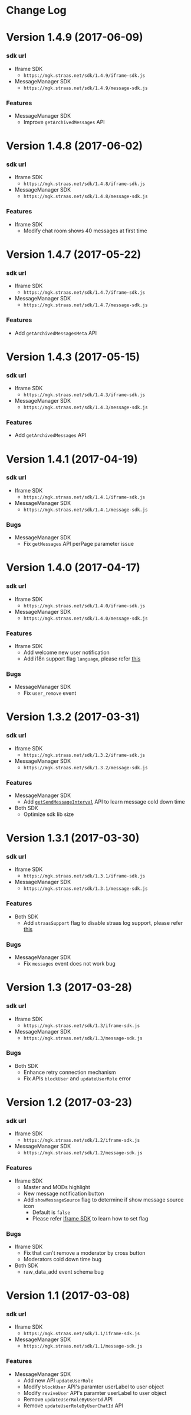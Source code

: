 # Change Log

<a name="1.4.9-release"></a>
# Version 1.4.9 (2017-06-09)

### sdk url
* Iframe SDK
	- `https://mgk.straas.net/sdk/1.4.9/iframe-sdk.js`
* MessageManager SDK
	- `https://mgk.straas.net/sdk/1.4.9/message-sdk.js`

### Features
* MessageManager SDK
	- Improve `getArchivedMessages` API

<a name="1.4.8-release"></a>
# Version 1.4.8 (2017-06-02)

### sdk url
* Iframe SDK
	- `https://mgk.straas.net/sdk/1.4.8/iframe-sdk.js`
* MessageManager SDK
	- `https://mgk.straas.net/sdk/1.4.8/message-sdk.js`

### Features
* Iframe SDK
	- Modify chat room shows 40 messages at first time

<a name="1.4.7-release"></a>
# Version 1.4.7 (2017-05-22)

### sdk url
* Iframe SDK
	- `https://mgk.straas.net/sdk/1.4.7/iframe-sdk.js`
* MessageManager SDK
	- `https://mgk.straas.net/sdk/1.4.7/message-sdk.js`

### Features

* Add `getArchivedMessagesMeta` API

<a name="1.4.3-release"></a>
# Version 1.4.3 (2017-05-15)

### sdk url
* Iframe SDK
	- `https://mgk.straas.net/sdk/1.4.3/iframe-sdk.js`
* MessageManager SDK
	- `https://mgk.straas.net/sdk/1.4.3/message-sdk.js`

### Features

* Add `getArchivedMessages` API

<a name="1.4.1-release"></a>
# Version 1.4.1 (2017-04-19)

### sdk url
* Iframe SDK
	- `https://mgk.straas.net/sdk/1.4.1/iframe-sdk.js`
* MessageManager SDK
	- `https://mgk.straas.net/sdk/1.4.1/message-sdk.js`

### Bugs
* MessageManager SDK
	- Fix `getMessages` API perPage parameter issue

<a name="1.4.0-release"></a>
# Version 1.4.0 (2017-04-17)

### sdk url
* Iframe SDK
	- `https://mgk.straas.net/sdk/1.4.0/iframe-sdk.js`
* MessageManager SDK
	- `https://mgk.straas.net/sdk/1.4.0/message-sdk.js`

### Features
* Iframe SDK
	- Add welcome new user notification
	- Add i18n support flag `language`, please refer [this](https://github.com/StraaS/StraaS-web-messaging/wiki/StraaS-Web-Messaging#iframe-sdk-getting-started)

### Bugs
* MessageManager SDK
	- Fix `user_remove` event

<a name="1.3.2-release"></a>
# Version 1.3.2 (2017-03-31)

### sdk url
* Iframe SDK
	- `https://mgk.straas.net/sdk/1.3.2/iframe-sdk.js`
* MessageManager SDK
	- `https://mgk.straas.net/sdk/1.3.2/message-sdk.js`

### Features
* MessageManager SDK
	- Add [`getSendMessageInterval`]((https://straas.github.io/StraaS-web-messaging/MessageManager.html)) API to learn message cold down time
* Both SDK
	- Optimize sdk lib size

<a name="1.3.1-release"></a>
# Version 1.3.1 (2017-03-30)

### sdk url
* Iframe SDK
	- `https://mgk.straas.net/sdk/1.3.1/iframe-sdk.js`
* MessageManager SDK
	- `https://mgk.straas.net/sdk/1.3.1/message-sdk.js`

### Features
* Both SDK
	- Add `straasSupport` flag to disable straas log support, please refer [this](https://github.com/StraaS/StraaS-web-messaging/wiki/StraaS-Web-Messaging#messagemanager-sdk-getting-started)

### Bugs
* MessageManager SDK
	- Fix `messages` event does not work bug

<a name="1.3-release"></a>
# Version 1.3 (2017-03-28)

### sdk url
* Iframe SDK
	- `https://mgk.straas.net/sdk/1.3/iframe-sdk.js`
* MessageManager SDK
	- `https://mgk.straas.net/sdk/1.3/message-sdk.js`
### Bugs
* Both SDK
	- Enhance retry connection mechanism
	- Fix APIs `blockUser` and `updateUserRole` error

<a name="1.2-release"></a>
# Version 1.2 (2017-03-23)

### sdk url
* Iframe SDK
	- `https://mgk.straas.net/sdk/1.2/iframe-sdk.js`
* MessageManager SDK
	- `https://mgk.straas.net/sdk/1.2/message-sdk.js`
### Features
* Iframe SDK
	- Master and MODs highlight
	- New message notification button
	- Add `showMessageSource` flag to determine if show message source icon
		- Default is `false`
		- Please refer [Iframe SDK](https://github.com/StraaS/StraaS-web-messaging/wiki/StraaS-Web-Messaging#iframe-sdk-getting-started) to learn how to set flag
### Bugs
* Iframe SDK
	- Fix that can't remove a moderator by cross button
	- Moderators cold down time bug
* Both SDK
	- raw_data_add event schema bug

<a name="1.1-release"></a>
# Version 1.1 (2017-03-08)

### sdk url
* Iframe SDK
	- `https://mgk.straas.net/sdk/1.1/iframe-sdk.js`
* MessageManager SDK
	-	`https://mgk.straas.net/sdk/1.1/message-sdk.js`
### Features
* MessageManager SDK
	- Add new API `updateUserRole`
	- Modify `blockUser` API's paramter userLabel to user object
	- Modify `reviveUser` API's paramter userLabel to user object
	- Remove `updateUserRoleByUserId` API
	- Remove `updateUserRoleByUserChatId` API
